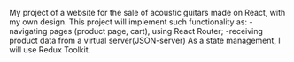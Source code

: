 My project of a website for the sale of acoustic guitars made on React, with my own design. 
This project will implement such functionality as:
-navigating pages (product page, cart), using React Router;
-receiving product data from a virtual server(JSON-server)
As a state management, I will use Redux Toolkit.
